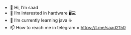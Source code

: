 - 👋 Hi, I’m saad
- 👀 I’m interested in hardware 🖥💻
- 🌱 I’m currently learning java ☕
- 📫 How to reach me in telegram = https://t.me/saad2150

<!---
saad2150/saad2150 is a ✨ special ✨ repository because its `README.md` (this file) appears on your GitHub profile.
You can click the Preview link to take a look at your changes.
--->
